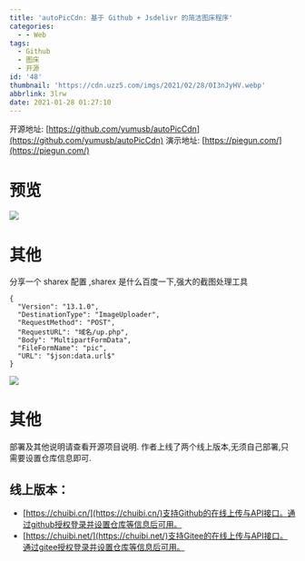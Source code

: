 ```yaml
---
title: 'autoPicCdn: 基于 Github + Jsdelivr 的简洁图床程序'
categories:
  - - Web
tags:
  - Github
  - 图床
  - 开源
id: '48'
thumbnail: 'https://cdn.uzz5.com/imgs/2021/02/28/0I3nJyHV.webp'
abbrlink: 3lrw
date: 2021-01-28 01:27:10
---
```



开源地址: [https://github.com/yumusb/autoPicCdn](https://github.com/yumusb/autoPicCdn) 演示地址: [https://piegun.com/](https://piegun.com/)

# 预览

![](https://cdn.uzz5.com/imgs/2021/02/28/iJgPpnGu.webp)

# 其他

分享一个 sharex 配置 ,sharex 是什么百度一下,强大的截图处理工具

```
{
  "Version": "13.1.0",
  "DestinationType": "ImageUploader",
  "RequestMethod": "POST",
  "RequestURL": "域名/up.php",
  "Body": "MultipartFormData",
  "FileFormName": "pic",
  "URL": "$json:data.url$"
}
```

![](https://cdn.uzz5.com/imgs/2021/02/28/ZFwiIYkS.webp)

# 其他

部署及其他说明请查看开源项目说明. 作者上线了两个线上版本,无须自己部署,只需要设置仓库信息即可.

## 线上版本：

*   [https://chuibi.cn/](https://chuibi.cn/)支持Github的在线上传与API接口。通过github授权登录并设置仓库等信息后可用。
*   [https://chuibi.net/](https://chuibi.net/)支持Gitee的在线上传与API接口。通过gitee授权登录并设置仓库等信息后可用。